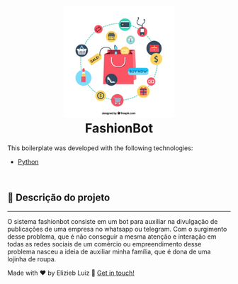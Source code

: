 
<h1 align="center">
 <img alt="FashionBot" src="https://github.com/eliziebluiz/FashionBot/blob/main/fashionbot/produtos.jpg" width="50%"
/>
    <br>
    FashionBot
</h1>

This boilerplate was developed with the following technologies:

- [Python](https://www.python.org/)

<br>

## :pushpin: Descrição do projeto

---

O sistema fashionbot consiste em um bot para auxiliar na divulgação de publicações de uma empresa no whatsapp ou telegram. Com o surgimento desse problema, que é não conseguir a mesma atenção e interação em todas as redes sociais de um comércio ou empreendimento desse problema nasceu a ideia de auxiliar minha família, que é dona de uma lojinha de roupa.

Made with ♥ by Elizieb Luiz :wave: [Get in touch!](https://www.linkedin.com/in/elizieb-luiz-798994183/)
